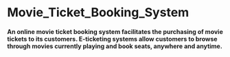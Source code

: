 # Movie_Ticket_Booking_System
#### An online movie ticket booking system facilitates the purchasing of movie tickets to its customers. E-ticketing systems allow customers to browse through movies currently playing and book seats, anywhere and anytime.
